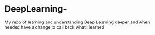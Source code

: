 # DeepLearning-
My repo of learning and understanding Deep Learning deeper and when needed have a change to call back what i learned
